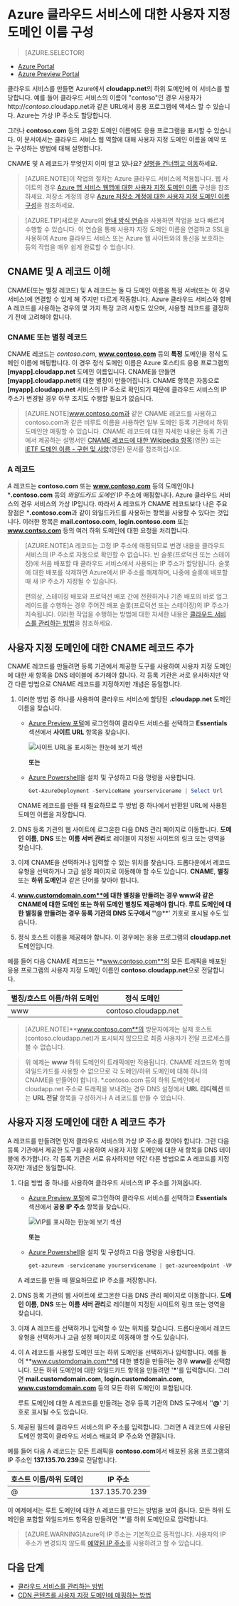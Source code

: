 <properties
	pageTitle="클라우드 서비스에서 사용자 지정 도메인 이름 구성"
	description="DNS 설정을 구성하여 사용자 지정 도메인에서 Azure 응용 프로그램이나 도메인을 표시하는 방법을 알아봅니다."
	services="cloud-services"
	documentationCenter=".net"
	authors="Thraka"
	manager="timlt"
	editor=""/>

<tags
	ms.service="cloud-services"
	ms.workload="tbd"
	ms.tgt_pltfrm="na"
	ms.devlang="na"
	ms.topic="article"
	ms.date="06/29/2015"
	ms.author="adegeo"/>

# Azure 클라우드 서비스에 대한 사용자 지정 도메인 이름 구성

> [AZURE.SELECTOR]
- [Azure Portal](cloud-services-custom-domain-name.md)
- [Azure Preview Portal](cloud-services-custom-domain-name-portal.md)

클라우드 서비스를 만들면 Azure에서 **cloudapp.net**의 하위 도메인에 이 서비스를 할당합니다. 예를 들어 클라우드 서비스의 이름이 "contoso"인 경우 사용자가 http://*contoso*.cloudapp.net과 같은 URL에서 응용 프로그램에 액세스 할 수 있습니다. Azure는 가상 IP 주소도 할당합니다.

그러나 **contoso.com** 등의 고유한 도메인 이름에도 응용 프로그램을 표시할 수 있습니다. 이 문서에서는 클라우드 서비스 웹 역할에 대해 사용자 지정 도메인 이름을 예약 또는 구성하는 방법에 대해 설명합니다.

CNAME 및 A 레코드가 무엇인지 이미 알고 있나요? [설명을 건너뛰고 이동](#add-a-cname-record-for-your-custom-domain)하세요.

> [AZURE.NOTE]이 작업의 절차는 Azure 클라우드 서비스에 적용됩니다. 웹 사이트의 경우 [Azure 앱 서비스 웹앱에 대한 사용자 지정 도메인 이름](../app-service-web/web-sites-custom-domain-name.md) 구성을 참조하세요. 저장소 계정의 경우 [Azure 저장소 계정에 대한 사용자 지정 도메인 이름 구성](../storage/storage-custom-domain-name.md)을 참조하세요.

<p/>

> [AZURE.TIP]새로운 Azure의 [안내 방식 연습](http://support.microsoft.com/kb/2990804)을 사용하면 작업을 보다 빠르게 수행할 수 있습니다. 이 연습을 통해 사용자 지정 도메인 이름을 연결하고 SSL을 사용하여 Azure 클라우드 서비스 또는 Azure 웹 사이트와의 통신을 보호하는 등의 작업을 매우 쉽게 완료할 수 있습니다.

## CNAME 및 A 레코드 이해

CNAME(또는 별칭 레코드) 및 A 레코드는 둘 다 도메인 이름을 특정 서버(또는 이 경우 서비스)에 연결할 수 있게 해 주지만 다르게 작동합니다. Azure 클라우드 서비스와 함께 A 레코드를 사용하는 경우의 몇 가지 특정 고려 사항도 있으며, 사용할 레코드를 결정하기 전에 고려해야 합니다.

### CNAME 또는 별칭 레코드

CNAME 레코드는 *contoso.com*, **www.contoso.com** 등의 **특정** 도메인을 정식 도메인 이름에 매핑합니다. 이 경우 정식 도메인 이름은 Azure 호스티드 응용 프로그램의 **[myapp].cloudapp.net** 도메인 이름입니다. CNAME을 만들면 **[myapp].cloudapp.net**에 대한 별칭이 만들어집니다. CNAME 항목은 자동으로 **[myapp].cloudapp.net** 서비스의 IP 주소로 확인되기 때문에 클라우드 서비스의 IP 주소가 변경될 경우 아무 조치도 수행할 필요가 없습니다.

> [AZURE.NOTE]www.contoso.com과 같은 CNAME 레코드를 사용하고 contoso.com과 같은 비루트 이름을 사용하면 일부 도메인 등록 기관에서 하위 도메인만 매핑할 수 있습니다. CNAME 레코드에 대한 자세한 내용은 등록 기관에서 제공하는 설명서인 [CNAME 레코드에 대한 Wikipedia 항목](http://en.wikipedia.org/wiki/CNAME_record)(영문) 또는 [IETF 도메인 이름 - 구현 및 사양](http://tools.ietf.org/html/rfc1035)(영문) 문서를 참조하십시오.

### A 레코드

*A* 레코드는 **contoso.com** 또는 **www.contoso.com** 등의 도메인이나 ***.contoso.com** 등의 *와일드카드 도메인* IP 주소에 매핑합니다. Azure 클라우드 서비스의 경우 서비스의 가상 IP입니다. 따라서 A 레코드가 CNAME 레코드보다 나은 주요 장점은 ***.contoso.com**과 같이 와일드카드를 사용하는 항목을 사용할 수 있다는 것입니다. 이러한 항목은 **mail.contoso.com**, **login.contoso.com** 또는 **www.contso.com** 등의 여러 하위 도메인에 대한 요청을 처리합니다.

> [AZURE.NOTE]A 레코드는 고정 IP 주소에 매핑되므로 변경 내용을 클라우드 서비스의 IP 주소로 자동으로 확인할 수 없습니다. 빈 슬롯(프로덕션 또는 스테이징)에 처음 배포할 때 클라우드 서비스에서 사용되는 IP 주소가 할당됩니다. 슬롯에 대한 배포를 삭제하면 Azure에서 IP 주소를 해제하며, 나중에 슬롯에 배포할 때 새 IP 주소가 지정될 수 있습니다.
>
> 편의상, 스테이징 배포와 프로덕션 배포 간에 전환하거나 기존 배포의 바로 업그레이드를 수행하는 경우 주어진 배포 슬롯(프로덕션 또는 스테이징)의 IP 주소가 지속됩니다. 이러한 작업을 수행하는 방법에 대한 자세한 내용은 [클라우드 서비스를 관리하는 방법](cloud-services-how-to-manage.md)을 참조하세요.


## 사용자 지정 도메인에 대한 CNAME 레코드 추가

CNAME 레코드를 만들려면 등록 기관에서 제공한 도구를 사용하여 사용자 지정 도메인에 대한 새 항목을 DNS 테이블에 추가해야 합니다. 각 등록 기관은 서로 유사하지만 약간 다른 방법으로 CNAME 레코드를 지정하지만 개념은 동일합니다.

1. 이러한 방법 중 하나를 사용하여 클라우드 서비스에 할당된 **.cloudapp.net** 도메인 이름을 찾습니다.

    * [Azure Preview 포털]에 로그인하여 클라우드 서비스를 선택하고 **Essentials** 섹션에서 **사이트 URL** 항목을 찾습니다.

        ![사이트 URL을 표시하는 한눈에 보기 섹션][csurl]
            
        **또는**
  
    * [Azure Powershell](../install-configure-powershell.md)을 설치 및 구성하고 다음 명령을 사용합니다.

        ```powershell
        Get-AzureDeployment -ServiceName yourservicename | Select Url
        ```
    
    CNAME 레코드를 만들 때 필요하므로 두 방법 중 하나에서 반환된 URL에 사용된 도메인 이름을 저장합니다.

1.  DNS 등록 기관의 웹 사이트에 로그온한 다음 DNS 관리 페이지로 이동합니다. **도메인 이름**, **DNS** 또는 **이름 서버 관리**로 레이블이 지정된 사이트의 링크 또는 영역을 찾습니다.

2.  이제 CNAME을 선택하거나 입력할 수 있는 위치를 찾습니다. 드롭다운에서 레코드 유형을 선택하거나 고급 설정 페이지로 이동해야 할 수도 있습니다. **CNAME**, **별칭** 또는 **하위 도메인**과 같은 단어를 찾아야 합니다.

3.  **www.customdomain.com**에 대한 별칭을 만들려는 경우 **www**와 같은 CNAME에 대한 도메인 또는 하위 도메인 별칭도 제공해야 합니다. 루트 도메인에 대한 별칭을 만들려는 경우 등록 기관의 DNS 도구에서 ''**@**' 기호로 표시될 수도 있습니다.

4. 정식 호스트 이름을 제공해야 합니다. 이 경우에는 응용 프로그램의 **cloudapp.net** 도메인입니다.

예를 들어 다음 CNAME 레코드는 **www.contoso.com**의 모든 트래픽을 배포된 응용 프로그램의 사용자 지정 도메인 이름인 **contoso.cloudapp.net**으로 전달합니다.

| 별칭/호스트 이름/하위 도메인 | 정식 도메인 |
| ------------------------- | -------------------- |
| www | contoso.cloudapp.net |

> [AZURE.NOTE]**www.contoso.com**의 방문자에게는 실제 호스트(contoso.cloudapp.net)가 표시되지 않으므로 최종 사용자가 전달 프로세스를 볼 수 없습니다.

> 위 예제는 **www** 하위 도메인의 트래픽에만 적용됩니다. CNAME 레코드와 함께 와일드카드를 사용할 수 없으므로 각 도메인/하위 도메인에 대해 하나의 CNAME을 만들어야 합니다. *.contoso.com 등의 하위 도메인에서 cloudapp.net 주소로 트래픽을 보내려는 경우 DNS 설정에서 **URL 리디렉션** 또는 **URL 전달** 항목을 구성하거나 A 레코드를 만들 수 있습니다.


## 사용자 지정 도메인에 대한 A 레코드 추가

A 레코드를 만들려면 먼저 클라우드 서비스의 가상 IP 주소를 찾아야 합니다. 그런 다음 등록 기관에서 제공한 도구를 사용하여 사용자 지정 도메인에 대한 새 항목을 DNS 테이블에 추가합니다. 각 등록 기관은 서로 유사하지만 약간 다른 방법으로 A 레코드를 지정하지만 개념은 동일합니다.

1. 다음 방법 중 하나를 사용하여 클라우드 서비스의 IP 주소를 가져옵니다.

    * [Azure Preview 포털]에 로그인하여 클라우드 서비스를 선택하고 **Essentials** 섹션에서 **공용 IP 주소** 항목을 찾습니다.

        ![VIP를 표시하는 한눈에 보기 섹션][vip]

        **또는**

    * [Azure Powershell](../install-configure-powershell.md)을 설치 및 구성하고 다음 명령을 사용합니다.

        ```powershell
        get-azurevm -servicename yourservicename | get-azureendpoint -VM {$_.VM} | select Vip
        ```
    
    A 레코드를 만들 때 필요하므로 IP 주소를 저장합니다.

1.  DNS 등록 기관의 웹 사이트에 로그온한 다음 DNS 관리 페이지로 이동합니다. **도메인 이름**, **DNS** 또는 **이름 서버 관리**로 레이블이 지정된 사이트의 링크 또는 영역을 찾습니다.

2.  이제 A 레코드를 선택하거나 입력할 수 있는 위치를 찾습니다. 드롭다운에서 레코드 유형을 선택하거나 고급 설정 페이지로 이동해야 할 수도 있습니다.

3. 이 A 레코드를 사용할 도메인 또는 하위 도메인을 선택하거나 입력합니다. 예를 들어 **www.customdomain.com**에 대한 별칭을 만들려는 경우 **www**를 선택합니다. 모든 하위 도메인에 대한 와일드카드 항목을 만들려면 '__*__'를 입력합니다. 그러면 **mail.customdomain.com**, **login.customdomain.com**, **www.customdomain.com** 등의 모든 하위 도메인이 포함됩니다.

    루트 도메인에 대한 A 레코드를 만들려는 경우 등록 기관의 DNS 도구에서 ''**@**' 기호로 표시될 수도 있습니다.

4. 제공된 필드에 클라우드 서비스의 IP 주소를 입력합니다. 그러면 A 레코드에 사용된 도메인 항목이 클라우드 서비스 배포의 IP 주소와 연결됩니다.

예를 들어 다음 A 레코드는 모든 트래픽을 **contoso.com**에서 배포된 응용 프로그램의 IP 주소인 **137.135.70.239**로 전달합니다.

| 호스트 이름/하위 도메인 | IP 주소 |
| ------------------- | -------------- |
| @ | 137.135.70.239 |


이 예제에서는 루트 도메인에 대한 A 레코드를 만드는 방법을 보여 줍니다. 모든 하위 도메인을 포함할 와일드카드 항목을 만들려면 '__*__'를 하위 도메인으로 입력합니다.

>[AZURE.WARNING]Azure의 IP 주소는 기본적으로 동적입니다. 사용자의 IP 주소가 변경되지 않도록 [예약된 IP 주소](..\virtual-network\virtual-networks-reserved-public-ip.md)를 사용하려고 할 수 있습니다.

## 다음 단계

-   [클라우드 서비스를 관리하는 방법](cloud-services-how-to-manage.md)
-   [CDN 콘텐츠를 사용자 지정 도메인에 매핑하는 방법](http://msdn.microsoft.com/library/windowsazure/gg680307.aspx)

[Expose Your Application on a Custom Domain]: #access-app
[Add a CNAME Record for Your Custom Domain]: #add-cname
[Expose Your Data on a Custom Domain]: #access-data
[VIP swaps]: http://msdn.microsoft.com/library/ee517253.aspx
[Create a CNAME record that associates the subdomain with the storage account]: #create-cname
[Azure Preview 포털]: https://portal.azure.com
[vip]: ./media/cloud-services-custom-domain-name-portal/csvip.png
[csurl]: ./media/cloud-services-custom-domain-name-portal/csurl.png
 

<!---HONumber=July15_HO4-->